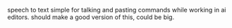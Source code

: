 speech to text simple for talking and pasting commands while working in ai editors. should make a good version of this, could be big.
